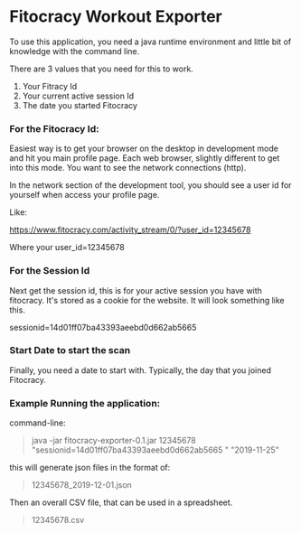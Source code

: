 # Fitocracy Workout Exporter 

To use this application, you need a java runtime environment and little bit of knowledge with the command line.

There are 3 values that you need for this to work.

1) Your Fitracy Id 
2) Your current active session Id
3) The date you started Fitocracy


### For the Fitocracy Id:

Easiest way is to get your browser on the desktop in development mode and hit you main profile page.  Each web browser, slightly different to get into this mode.  You want to see the network connections (http).

In the network section of the development tool, you should see a user id for yourself when access your profile page.

Like:

https://www.fitocracy.com/activity_stream/0/?user_id=12345678

Where your user_id=12345678

### For the Session Id

Next get the session id, this is for your active session you have with fitocracy.  It's stored as a cookie for the website.  It will look something like this. 

sessionid=14d01ff07ba43393aeebd0d662ab5665
 
### Start Date to start the scan
Finally, you need a date to start with.  Typically, the day that you joined Fitocracy.


### Example Running the application:
command-line:

> java -jar fitocracy-exporter-0.1.jar 12345678 "sessionid=14d01ff07ba43393aeebd0d662ab5665 " "2019-11-25"

this will generate json files in the format of:  
> 12345678_2019-12-01.json

Then an overall CSV file, that can be used in a spreadsheet.
> 12345678.csv